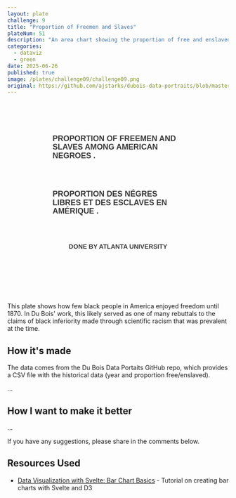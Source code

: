 ```yaml
---
layout: plate
challenge: 9
title: "Proportion of Freemen and Slaves"
plateNum: 51
description: "An area chart showing the proportion of free and enslaved black people in America"
categories:
  - dataviz
  - green
date: 2025-06-26
published: true
image: /plates/challenge09/challenge09.png
original: https://github.com/ajstarks/dubois-data-portraits/blob/master/challenge/2024/challenge09/original-plate-51.jpg
---
```


<script>
  export let data; // This comes from +page.js
  //console.log('Page data:', data);
  import Chart from './Chart.svelte'
</script>

<div class="plate">
  <div class="chart-title">
    <h1>Proportion of Freemen and Slaves Among American Negroes .</h1>
    <h1>Proportion des Négres Libres et des Esclaves en Amérique .</h1>
    <h4>Done by Atlanta University</h4>
  </div>
  <Chart data={data}/>
</div>


This plate shows how few black people in America enjoyed freedom until 1870.
In Du Bois' work, this likely served as one of many rebuttals to the claims of black inferiority made through scientific racism that was prevalent at the time.

<h2>How it's made</h2>

The data comes from the Du Bois Data Portaits GitHub repo, which provides a CSV file with the historical data (year and proportion free/enslaved). 

...

<h2>How I want to make it better</h2>

...

If you have any suggestions, please share in the comments below.

## Resources Used

<ul class="link-list">
  <li><a href="https://datavisualizationwithsvelte.com/basics/bar-chart">Data Visualization with Svelte: Bar Chart Basics</a> - Tutorial on creating bar charts with Svelte and D3</li>
</ul>

<style>
  

  .plate {
    background-image: url($lib/assets/original-plate-bg.png);
    background-size: cover;
    background-repeat: round;
    padding: 16px;
    border-radius: 6px;
    text-transform: uppercase;
    text-align: center;
    font-family: "Public Sans", sans-serif;
    margin: 1vh auto 1vh auto;
    opacity: 0.9;
    width: 75%;
    padding-bottom: 1.2rem;
  }

  .chart-title {
    line-height: 1.1;
    font-family: "Public Sans", sans-serif;
    color: black;
    opacity: .85;
    margin: 2.5rem;
    margin-top: .5rem;
    display: flex;
    flex-flow: column;
    align-items: flex-start;
    gap: 2rem;
  }

  .chart-title h1 {
    color: black;
    font-family: "Public Sans", sans-serif;
    font-size: 1.1rem;
    text-align: left;
  }

  .chart-title h4 {
    color: black;
    font-family: "Public Sans", sans-serif;
    font-size: .9rem;
    font-weight: 700;
    align-self: center;
  }


  @media screen and (max-width: 800px) {
    .plate {
      width: 100%;
    }
  }

  
</style>